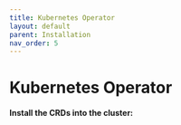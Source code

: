 ```yaml
---
title: Kubernetes Operator
layout: default
parent: Installation
nav_order: 5
---
```


# Kubernetes Operator

**Install the CRDs into the cluster:**


